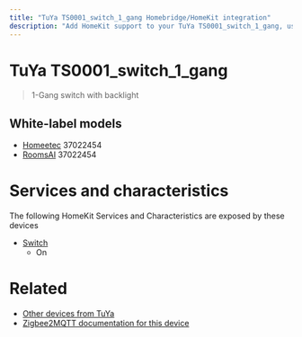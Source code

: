 ```yaml
---
title: "TuYa TS0001_switch_1_gang Homebridge/HomeKit integration"
description: "Add HomeKit support to your TuYa TS0001_switch_1_gang, using Homebridge, Zigbee2MQTT and homebridge-z2m."
---
```

<!---
This file has been GENERATED using src/docgen/docgen.ts
DO NOT EDIT THIS FILE MANUALLY!
-->
# TuYa TS0001_switch_1_gang
> 1-Gang switch with backlight


## White-label models
* [Homeetec](../index.md#homeetec) 37022454
* [RoomsAI](../index.md#roomsai) 37022454

# Services and characteristics
The following HomeKit Services and Characteristics are exposed by
these devices

* [Switch](../../switch.md)
  * On


# Related
* [Other devices from TuYa](../index.md#tuya)
* [Zigbee2MQTT documentation for this device](https://www.zigbee2mqtt.io/devices/TS0001_switch_1_gang.html)